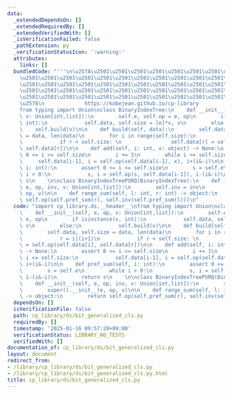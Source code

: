 ```yaml
---
data:
  _extendedDependsOn: []
  _extendedRequiredBy: []
  _extendedVerifiedWith: []
  _isVerificationFailed: false
  _pathExtension: py
  _verificationStatusIcon: ':warning:'
  attributes:
    links: []
  bundledCode: "'''\n\u257A\u2501\u2501\u2501\u2501\u2501\u2501\u2501\u2501\u2501\u2501\
    \u2501\u2501\u2501\u2501\u2501\u2501\u2501\u2501\u2501\u2501\u2501\u2501\u2501\
    \u2501\u2501\u2501\u2501\u2501\u2501\u2501\u2501\u2501\u2501\u2501\u2501\u2501\
    \u2501\u2501\u2501\u2501\u2501\u2501\u2501\u2501\u2501\u2501\u2501\u2501\u2501\
    \u2501\u2501\u2501\u2501\u2501\u2501\u2501\u2501\u2501\u2501\u2501\u2501\u2501\
    \u2578\n             https://kobejean.github.io/cp-library               \n'''\n\
    from typing import Union\nclass BinaryIndexTree:\n    def __init__(self, e, op,\
    \ v: Union[int,list]):\n        self.e, self.op = e, op\n        if isinstance(v,\
    \ int):\n            self.data, self.size = [e]*v, v\n        else:\n        \
    \    self.build(v)\n\n    def build(self, data):\n        self.data, self.size\
    \ = data, len(data)\n        for i in range(self.size):\n            r = i|(i+1)\n\
    \            if r < self.size: \n                self.data[r] = self.op(self.data[i],\
    \ self.data[r])\n\n    def add(self, i: int, x: object) -> None:\n        assert\
    \ 0 <= i <= self.size\n        i += 1\n        while i <= self.size:\n       \
    \     self.data[i-1], i = self.op(self.data[i-1], x), i+(i&-i)\n\n    def pref_sum(self,\
    \ i: int):\n        assert 0 <= i <= self.size\n        s = self.e\n        while\
    \ i > 0:\n            s, i = self.op(s, self.data[i-1]), i-(i&-i)\n        return\
    \ s\n    \n\nclass BinaryIndexTreePURQ(BinaryIndexTree):\n    def __init__(self,\
    \ e, op, inv, v: Union[int,list]):\n        self.inv = inv\n        super().__init__(e,\
    \ op, v)\n\n    def range_sum(self, l: int, r: int) -> object:\n        return\
    \ self.op(self.pref_sum(r), self.inv(self.pref_sum(l)))\n"
  code: "import cp_library.ds.__header__\nfrom typing import Union\nclass BinaryIndexTree:\n\
    \    def __init__(self, e, op, v: Union[int,list]):\n        self.e, self.op =\
    \ e, op\n        if isinstance(v, int):\n            self.data, self.size = [e]*v,\
    \ v\n        else:\n            self.build(v)\n\n    def build(self, data):\n\
    \        self.data, self.size = data, len(data)\n        for i in range(self.size):\n\
    \            r = i|(i+1)\n            if r < self.size: \n                self.data[r]\
    \ = self.op(self.data[i], self.data[r])\n\n    def add(self, i: int, x: object)\
    \ -> None:\n        assert 0 <= i <= self.size\n        i += 1\n        while\
    \ i <= self.size:\n            self.data[i-1], i = self.op(self.data[i-1], x),\
    \ i+(i&-i)\n\n    def pref_sum(self, i: int):\n        assert 0 <= i <= self.size\n\
    \        s = self.e\n        while i > 0:\n            s, i = self.op(s, self.data[i-1]),\
    \ i-(i&-i)\n        return s\n    \n\nclass BinaryIndexTreePURQ(BinaryIndexTree):\n\
    \    def __init__(self, e, op, inv, v: Union[int,list]):\n        self.inv = inv\n\
    \        super().__init__(e, op, v)\n\n    def range_sum(self, l: int, r: int)\
    \ -> object:\n        return self.op(self.pref_sum(r), self.inv(self.pref_sum(l)))\n"
  dependsOn: []
  isVerificationFile: false
  path: cp_library/ds/bit_generalized_cls.py
  requiredBy: []
  timestamp: '2025-01-16 09:57:28+09:00'
  verificationStatus: LIBRARY_NO_TESTS
  verifiedWith: []
documentation_of: cp_library/ds/bit_generalized_cls.py
layout: document
redirect_from:
- /library/cp_library/ds/bit_generalized_cls.py
- /library/cp_library/ds/bit_generalized_cls.py.html
title: cp_library/ds/bit_generalized_cls.py
---
```

